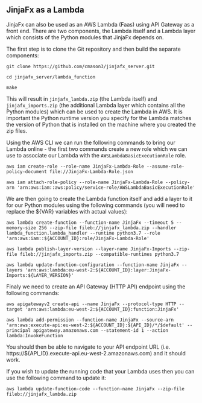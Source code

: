 ## JinjaFx as a Lambda

JinjaFx can also be used as an AWS Lambda (Faas) using API Gateway as a front end. There are two components, the Lambda itself and a Lambda layer which consists of the Python modules that JinjaFx depends on.

The first step is to clone the Git repository and then build the separate components:

```
git clone https://github.com/cmason3/jinjafx_server.git

cd jinjafx_server/lambda_function

make
```

This will result in `jinjafx_lambda.zip` (the Lambda itself) and `jinjafx_imports.zip` (the additional Lambda layer which contains all the Python modules) which can be used to create the Lambda in AWS. It is important the Python runtime version you specify for the Lambda matches the version of Python that is installed on the machine where you created the zip files.

Using the AWS CLI we can run the following commands to bring our Lambda online - the first two commands create a new role which we can use to associate our Lambda with the `AWSLambdaBasicExecutionRole` role.

```
aws iam create-role --role-name JinjaFx-Lambda-Role --assume-role-policy-document file://JinjaFx-Lambda-Role.json

aws iam attach-role-policy --role-name JinjaFx-Lambda-Role --policy-arn 'arn:aws:iam::aws:policy/service-role/AWSLambdaBasicExecutionRole'
```

We are then going to create the Lambda function itself and add a layer to it for our Python modules using the following commands (you will need to replace the ${VAR} variables with actual values):

```
aws lambda create-function --function-name JinjaFx --timeout 5 --memory-size 256 --zip-file fileb://jinjafx_lambda.zip --handler lambda_function.lambda_handler --runtime python3.7 --role 'arn:aws:iam::${ACCOUNT_ID}:role/JinjaFx-Lambda-Role'

aws lambda publish-layer-version --layer-name JinjaFx-Imports --zip-file fileb://jinjafx_imports.zip --compatible-runtimes python3.7

aws lambda update-function-configuration --function-name JinjaFx --layers 'arn:aws:lambda:eu-west-2:${ACCOUNT_ID}:layer:JinjaFx-Imports:${LAYER_VERSION}'
```

Finaly we need to create an API Gateway (HTTP API) endpoint using the following commands:

```
aws apigatewayv2 create-api --name JinjaFx --protocol-type HTTP --target 'arn:aws:lambda:eu-west-2:${ACCOUNT_ID}:function:JinjaFx'

aws lambda add-permission --function-name JinjaFx --source-arn 'arn:aws:execute-api:eu-west-2:${ACCOUNT_ID}:${API_ID}/*/$default' --principal apigateway.amazonaws.com --statement-id 1 --action lambda:InvokeFunction
```

You should then be able to navigate to your API endpoint URL (i.e. https://${API_ID}.execute-api.eu-west-2.amazonaws.com) and it should work.

If you wish to update the running code that your Lambda uses then you can use the following command to update it:

```
aws lambda update-function-code --function-name JinjaFx --zip-file fileb://jinjafx_lambda.zip
```
